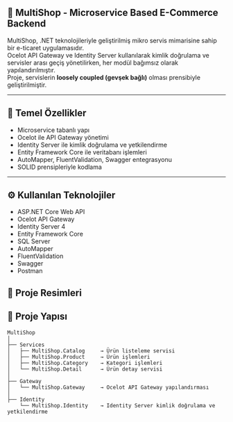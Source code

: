 ## 🛒 MultiShop - Microservice Based E-Commerce Backend

MultiShop, .NET teknolojileriyle geliştirilmiş mikro servis mimarisine sahip bir e-ticaret uygulamasıdır.  
Ocelot API Gateway ve Identity Server kullanılarak kimlik doğrulama ve servisler arası geçiş yönetilirken, her modül bağımsız olarak yapılandırılmıştır.  
Proje, servislerin **loosely coupled (gevşek bağlı)** olması prensibiyle geliştirilmiştir.

---

## 🚀 Temel Özellikler

- Microservice tabanlı yapı
- Ocelot ile API Gateway yönetimi
- Identity Server ile kimlik doğrulama ve yetkilendirme
- Entity Framework Core ile veritabanı işlemleri
- AutoMapper, FluentValidation, Swagger entegrasyonu
- SOLID prensipleriyle kodlama

---

## ⚙️ Kullanılan Teknolojiler

- ASP.NET Core Web API  
- Ocelot API Gateway  
- Identity Server 4  
- Entity Framework Core  
- SQL Server  
- AutoMapper  
- FluentValidation  
- Swagger  
- Postman  

## 📸 Proje Resimleri

## 📁 Proje Yapısı

```text
MultiShop
│
├── Services
│   ├── MultiShop.Catalog     → Ürün listeleme servisi
│   ├── MultiShop.Product     → Ürün işlemleri
│   ├── MultiShop.Category    → Kategori işlemleri
│   └── MultiShop.Detail      → Ürün detay servisi
│
├── Gateway
│   └── MultiShop.Gateway     → Ocelot API Gateway yapılandırması
│
├── Identity
    └── MultiShop.Identity    → Identity Server kimlik doğrulama ve yetkilendirme
